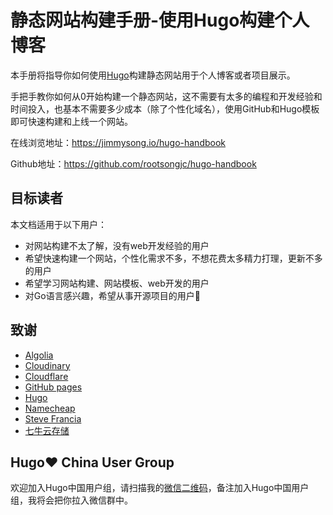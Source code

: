 # 静态网站构建手册-使用Hugo构建个人博客

本手册将指导你如何使用[Hugo](https://gohugo.io)构建静态网站用于个人博客或者项目展示。

手把手教你如何从0开始构建一个静态网站，这不需要有太多的编程和开发经验和时间投入，也基本不需要多少成本（除了个性化域名），使用GitHub和Hugo模板即可快速构建和上线一个网站。

在线浏览地址：https://jimmysong.io/hugo-handbook

Github地址：https://github.com/rootsongjc/hugo-handbook

## 目标读者

本文档适用于以下用户：

- 对网站构建不太了解，没有web开发经验的用户
- 希望快速构建一个网站，个性化需求不多，不想花费太多精力打理，更新不多的用户
- 希望学习网站构建、网站模板、web开发的用户
- 对Go语言感兴趣，希望从事开源项目的用户👏

## 致谢

- [Algolia](https://www.algolia.com)
- [Cloudinary](https://cloudinary.com)
- [Cloudflare](https://www.cloudflare.com)
- [GitHub pages](https://pages.github.com/)
- [Hugo](https://gohugo.io)
- [Namecheap](https://www.namecheap.com)
- [Steve Francia](https://stevefrancia.com/)
- [七牛云存储](https://www.qiniu.com)

## Hugo❤️ China User Group

欢迎加入Hugo中国用户组，请扫描我的[微信二维码](https://jimmysong.io/about)，备注加入Hugo中国用户组，我将会把你拉入微信群中。